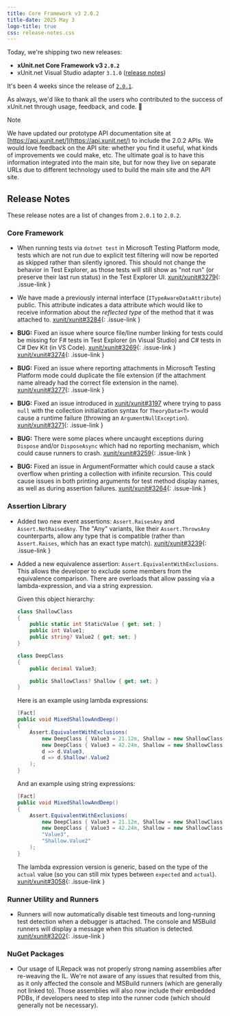 ```yaml
---
title: Core Framework v3 2.0.2
title-date: 2025 May 3
logo-title: true
css: release-notes.css
---
```


Today, we're shipping two new releases:

* **xUnit.net Core Framework v3 `2.0.2`**
* xUnit.net Visual Studio adapter `3.1.0` ([release notes](/releases/visualstudio/3.1.0))

It's been 4 weeks since the release of [`2.0.1`](2.0.1).

As always, we'd like to thank all the users who contributed to the success of xUnit.net through usage, feedback, and code. 🎉

> [!NOTE]
> We have updated our prototype API documentation site at [https://api.xunit.net/](https://api.xunit.net/) to include the 2.0.2 APIs. We would love feedback on the API site: whether you find it useful, what kinds of improvements we could make, etc. The ultimate goal is to have this information integrated into the main site, but for now they live on separate URLs due to different technology used to build the main site and the API site.

## Release Notes

These release notes are a list of changes from `2.0.1` to `2.0.2`.

### Core Framework

* When running tests via `dotnet test` in Microsoft Testing Platform mode, tests which are not run due to explicit test filtering will now be reported as skipped rather than silently ignored. This should not change the behavior in Test Explorer, as those tests will still show as "not run" (or preserve their last run status) in the Test Explorer UI. [xunit/xunit#3279](https://github.com/xunit/xunit/issues/3279){: .issue-link }

* We have made a previously internal interface (`ITypeAwareDataAttribute`) public. This attribute indicates a data attribute which would like to receive information about the _reflected type_ of the method that it was attached to. [xunit/xunit#3284](https://github.com/xunit/xunit/issues/3284){: .issue-link }

* **BUG:** Fixed an issue where source file/line number linking for tests could be missing for F# tests in Test Explorer (in Visual Studio) and C# tests in C# Dev Kit (in VS Code). [xunit/xunit#3269](https://github.com/xunit/xunit/issues/3269){: .issue-link } [xunit/xunit#3274](https://github.com/xunit/xunit/issues/3274){: .issue-link }

* **BUG:** Fixed an issue where reporting attachments in Microsoft Testing Platform mode could duplicate the file extension (if the attachment name already had the correct file extension in the name). [xunit/xunit#3277](https://github.com/xunit/xunit/issues/3277){: .issue-link }

* **BUG:** Fixed an issue introduced in [xunit/xunit#3197](https://github.com/xunit/xunit/issues/3197) where trying to pass `null` with the collection initialization syntax for `TheoryData<T>` would cause a runtime failure (throwing an `ArgumentNullException`). [xunit/xunit#3271](https://github.com/xunit/xunit/issues/3271){: .issue-link }

* **BUG:** There were some places where uncaught exceptions during `Dispose` and/or `DisposeAsync` which had no reporting mechanism, which could cause runners to crash. [xunit/xunit#3259](https://github.com/xunit/xunit/issues/3259){: .issue-link }

* **BUG:** Fixed an issue in ArgumentFormatter which could cause a stack overflow when printing a collection with infinite recursion. This could cause issues in both printing arguments for test method display names, as well as during assertion failures. [xunit/xunit#3264](https://github.com/xunit/xunit/issues/3264){: .issue-link }

### Assertion Library

* Added two new event assertions: `Assert.RaisesAny` and `Assert.NotRaisedAny`. The "Any" variants, like their `Assert.ThrowsAny` counterparts, allow any type that is compatible (rather than `Assert.Raises`, which has an exact type match). [xunit/xunit#3239](https://github.com/xunit/xunit/issues/3239){: .issue-link }

* Added a new equivalence assertion: `Assert.EquivalentWithExclusions`. This allows the developer to exclude some members from the equivalence comparison. There are overloads that allow passing via a lambda-expression, and via a string expression.

  Given this object hierarchy:

  ```csharp
  class ShallowClass
  {
      public static int StaticValue { get; set; }
      public int Value1;
      public string? Value2 { get; set; }
  }

  class DeepClass
  {
      public decimal Value3;

      public ShallowClass? Shallow { get; set; }
  }
  ```

  Here is an example using lambda expressions:

  ```csharp
  [Fact]
  public void MixedShallowAndDeep()
  {
      Assert.EquivalentWithExclusions(
          new DeepClass { Value3 = 21.12m, Shallow = new ShallowClass { Value1 = 42, Value2 = "Hello" } },
          new DeepClass { Value3 = 42.24m, Shallow = new ShallowClass { Value1 = 42, Value2 = "World" } },
          d => d.Value3,
          d => d.Shallow!.Value2
      );
  }
  ```

  And an example using string expressions:

  ```csharp
  [Fact]
  public void MixedShallowAndDeep()
  {
      Assert.EquivalentWithExclusions(
          new DeepClass { Value3 = 21.12m, Shallow = new ShallowClass { Value1 = 42, Value2 = "Hello" } },
          new DeepClass { Value3 = 42.24m, Shallow = new ShallowClass { Value1 = 42, Value2 = "World" } },
          "Value3",
          "Shallow.Value2"
      );
  }
  ```

  The lambda expression version is generic, based on the type of the `actual` value (so you can still mix types between `expected` and `actual`). [xunit/xunit#3058](https://github.com/xunit/xunit/issues/3058){: .issue-link }

### Runner Utility and Runners

* Runners will now automatically disable test timeouts and long-running test detection when a debugger is attached. The console and MSBuild runners will display a message when this situation is detected. [xunit/xunit#3202](https://github.com/xunit/xunit/issues/3202){: .issue-link }

### NuGet Packages

* Our usage of ILRepack was not properly strong naming assemblies after re-weaving the IL. We're not aware of any issues that resulted from this, as it only affected the console and MSBuild runners (which are generally not linked to). Those assemblies will also now include their embedded PDBs, if developers need to step into the runner code (which should generally not be necessary).
